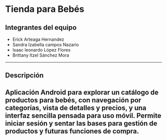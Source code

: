 #  Tienda para Bebés

##  Integrantes del equipo
  
- Erick Arteaga Hernandez  
- Sandra Izabella campos Nazario
- Isaac leonardo López Flores
- Brittany Itzel Sánchez Mora

---

##  Descripción

Aplicación Android para explorar un catálogo de productos para bebés, con navegación por categorías, vista de detalles y precios, y una interfaz sencilla pensada para uso móvil. Permite iniciar sesión y sentar las bases para gestión de productos y futuras funciones de compra.
---
